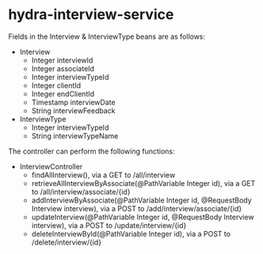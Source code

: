 # hydra-interview-service
Fields in the Interview & InterviewType beans are as follows:
* Interview
	* Integer interviewId
	* Integer associateId
	* Integer interviewTypeId
	* Integer clientId
	* Integer endClientId
	* Timestamp interviewDate
	* String interviewFeedback
* InterviewType
	* Integer interviewTypeId
	* String interviewTypeName

The controller can perform the following functions:
* InterviewController
	* findAllInterview(), via a GET to /all/interview
	* retrieveAllInterviewByAssociate(@PathVariable Integer id), via a GET to /all/interview/associate/{id}
	* addInterviewByAssociate(@PathVariable Integer id, @RequestBody Interview interview), via a POST to /add/interview/associate/{id}
	* updateInterview(@PathVariable Integer id, @RequestBody Interview interview), via a POST to /update/interview/{id}
	* deleteInterviewById(@PathVariable Integer id), via a POST to /delete/interview/{id}
